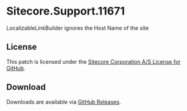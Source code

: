 # Sitecore.Support.11671
LocalizableLinkBuilder ignores the Host Name of the site

## License  
This patch is licensed under the [Sitecore Corporation A/S License for GitHub](https://github.com/sitecoresupport/Sitecore.Support.11671/blob/master/LICENSE).  

## Download  
Downloads are available via [GitHub Releases](https://github.com/sitecoresupport/Sitecore.Support.11671/releases).  
